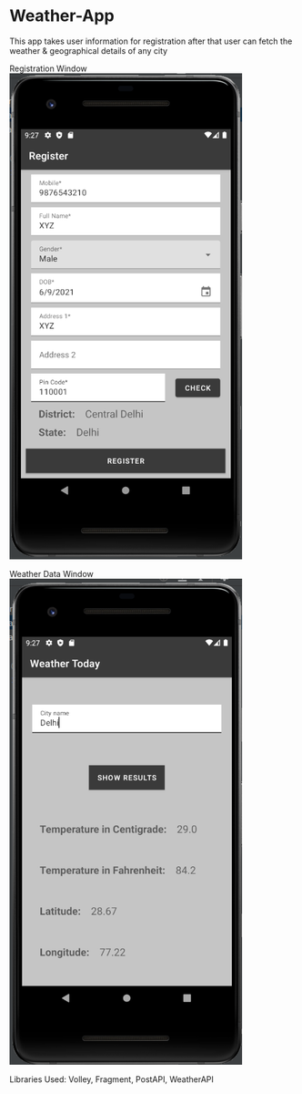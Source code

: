 # Weather-App
This app takes user information for registration after that user can fetch the weather &amp; geographical details of any city


Registration Window
![alt text](https://github.com/Naveens1605/Weather-App/blob/master/1.png)

Weather Data Window
![alt text](https://github.com/Naveens1605/Weather-App/blob/master/2.png)


Libraries Used:
Volley, Fragment, PostAPI, WeatherAPI
